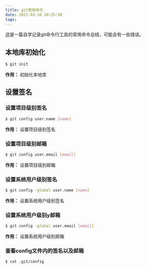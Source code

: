 ```yaml
---
title: git常用命令
date: 2021-03-10 20:25:38
tags:
---
```

这是一篇自学记录git命令行工具的常用命令总结，可能会有一些错误。

## 本地库初始化

``` bash
$ git init
```

__作用：__ 初始化本地库

## 设置签名

### 设置项目级别签名

``` bash
$ git config user.name [name]
```

__作用：__ 设置项目级别签名

### 设置项目级别邮箱

``` bash
$ git config user.email [email]
```

__作用：__ 设置项目级别邮箱

### 设置系统用户级别签名

``` bash
$ git config -global user.name [name]
```

__作用：__ 设置系统用户级别签名

### 设置系统用户级别y邮箱

``` bash
$ git config -global user.email [email]
```

__作用：__ 设置系统用户级别邮箱

### 查看config文件内的签名以及邮箱

``` bash
$ cat .git/config
```
